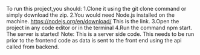 To run this project,you should:
1.Clone it using the git clone command or simply download the zip.
2.You would need Node.js installed on the machine. https://nodejs.org/en/download/ This is the link.
3.Open the project in any code editor or in the terminal
4.Run the command npm start. The server is started! Note: This is a server side code. This needs to be run prior to the frontend code as data is sent to the front end using the api called from backend.
